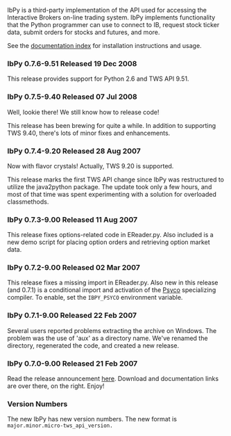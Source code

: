 IbPy is a third-party implementation of the API used for accessing the Interactive Brokers on-line trading system.  IbPy implements functionality that the Python programmer can use to connect to IB, request stock ticker data, submit orders for stocks and futures, and more.


See the [documentation index](DocumentationIndex.md) for installation instructions and usage.

### IbPy 0.7.6-9.51 Released 19 Dec 2008 ###

This release provides support for Python 2.6 and TWS API 9.51.

### IbPy 0.7.5-9.40 Released 07 Jul 2008 ###

Well, lookie there!  We still know how to release code!

This release has been brewing for quite a while.  In addition to supporting TWS 9.40, there's lots of minor fixes and enhancements.

### IbPy 0.7.4-9.20 Released 28 Aug 2007 ###

Now with flavor crystals!  Actually, TWS 9.20 is supported.

This release marks the first TWS API change since IbPy was restructured to utilize the java2python package.  The update took only a few hours, and most of that time was spent experimenting with a solution for overloaded classmethods.

### IbPy 0.7.3-9.00 Released 11 Aug 2007 ###

This release fixes options-related code in EReader.py.  Also included is a new demo script for placing option orders and retrieving option market data.

### IbPy 0.7.2-9.00 Released 02 Mar 2007 ###

This release fixes a missing import in EReader.py.  Also new in this release (and 0.7.1) is a conditional import and activation of the [Psyco](http://psyco.sourceforge.net/) specializing compiler.  To enable, set the `IBPY_PSYCO` environment variable.

### IbPy 0.7.1-9.00 Released 22 Feb 2007 ###

Several users reported problems extracting the archive on Windows.  The problem was the use of 'aux' as a directory name.  We've renamed the directory, regenerated the code, and created a new release.

### IbPy 0.7.0-9.00 Released 21 Feb 2007 ###

Read the release announcement [here](http://groups.google.com/group/comp.lang.python.announce/browse_frm/thread/82080918113959bd).  Download and documentation links are over there, on the right.  Enjoy!

### Version Numbers ###

The new IbPy has new version numbers.  The new format is `major.minor.micro-tws_api_version.`